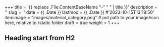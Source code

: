+++
title = '{{ replace .File.ContentBaseName "-" " " | title }}'
description = ''
slug = ''
date = {{ .Date }}
lastmod = {{ .Date }} #'2023-10-15T13:18:50'
itemimage = "images/material_category.png" # put path to your image/icon here, relative to /static folder
draft = true
weight = 1
+++


## Heading start from H2